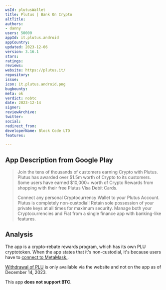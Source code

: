 ```yaml
---
wsId: plutusWallet
title: Plutus | Bank On Crypto
altTitle: 
authors:
- danny 
users: 50000
appId: it.plutus.android
appCountry: 
updated: 2023-12-06
version: 3.16.1
stars: 
ratings: 
reviews: 
website: https://plutus.it/
repository: 
issue: 
icon: it.plutus.android.png
bugbounty: 
meta: ok
verdict: nobtc
date: 2023-12-14
signer: 
reviewArchive: 
twitter: 
social: 
redirect_from: 
developerName: Block Code LTD
features: 

---
```


## App Description from Google Play 

> Join the tens of thousands of customers earning Crypto with Plutus. Plutus has awarded over $1.5m worth of Crypto to its customers. Some users have earned $10,000+ worth of Crypto Rewards from shopping with their free Plutus Visa Debit Cards.
>
> Connect any personal Cryptocurrency Wallet to your Plutus Account. Plutus is completely non-custodial! Retain sole possession of your private keys at all times for maximum security. Manage both your Cryptocurrencies and Fiat from a single finance app with banking-like features.

## Analysis 

The app is a crypto-rebate rewards program, which has its own PLU cryptotoken. When the app states that it's non-custodial, it's because users have to [connect to MetaMask.](https://support.plutus.it/hc/en-us/articles/4701908861213-How-to-stack-your-PLU-for-additional-rewards). 

[Withdrawal of PLU](https://support.plutus.it/hc/en-us/articles/360012845997-Withdrawing-your-PLU-Rewards) is only available via the website and not on the app as of December 14, 2023.

This app **does not support BTC**.